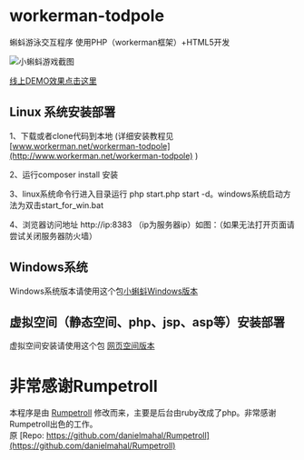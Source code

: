 workerman-todpole
=================

蝌蚪游泳交互程序 使用PHP（workerman框架）+HTML5开发

![小蝌蚪游戏截图](https://github.com/walkor/workerman-todpole/blob/master/Applications/Todpole/Web/images/workerman-todpole-browser.png?raw=true)


[线上DEMO效果点击这里](http://kedou.workerman.net)


## Linux 系统安装部署

1、下载或者clone代码到本地 (详细安装教程见 [www.workerman.net/workerman-todpole](http://www.workerman.net/workerman-todpole) )

2、运行composer install 安装

3、linux系统命令行进入目录运行 php start.php start -d。windows系统启动方法为双击start_for_win.bat

4、浏览器访问地址  http://ip:8383 （ip为服务器ip）如图：（如果无法打开页面请尝试关闭服务器防火墙）

## Windows系统
Windows系统版本请使用这个包[小蝌蚪Windows版本](https://github.com/walkor/workerman-todpole-for-win)

## 虚拟空间（静态空间、php、jsp、asp等）安装部署
虚拟空间安装请使用这个包 [网页空间版本](https://github.com/walkor/workerman-todpole-web)

非常感谢Rumpetroll
===================
本程序是由 [Rumpetroll](http://rumpetroll.com) 修改而来，主要是后台由ruby改成了php。非常感谢Rumpetroll出色的工作。  
原 [Repo: https://github.com/danielmahal/Rumpetroll](https://github.com/danielmahal/Rumpetroll)



